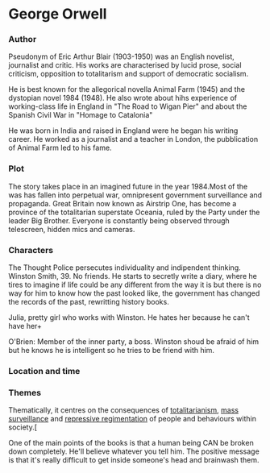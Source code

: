 # George Orwell

### Author 
Pseudonym of Eric Arthur Blair (1903-1950) was an English novelist, journalist and critic. His works are characterised by lucid prose, social criticism, opposition to totalitarism and support of democratic socialism. 

He is best known for the allegorical novella Animal Farm (1945) and the dystopian novel 1984 (1948). He also wrote about hihs experience of working-class life in England in "The Road to Wigan Pier" and about the Spanish Civil War in "Homage to Catalonia"

He was born in India and raised in England were he began his writing career. He worked as a journalist and a teacher in London, the pubblication of Animal Farm led to his fame. 

### Plot
The story takes place in an imagined future in the year 1984.Most of the was has fallen into perpetual war, omnipresent government surveillance and propaganda. Great Britain now known as Airstrip One, has become a province of the totalitarian superstate Oceania, ruled by the Party under the leader Big Brother. Everyone is constantly being observed through telescreen, hidden mics and cameras. 




### Characters
The Thought Police persecutes individuality and indipendent thinking. 
Winston Smith, 39. No friends. He starts to secretly write a diary, where he tires to imagine if life could be any different from the way it is but there is no way for him to know how the past looked like, the government has changed the records of the past, rewritting history books.

Julia, pretty girl who works with Winston. He hates her because he can't have her+ 

O'Brien: Member of the inner party, a boss. Winston shoud be afraid of him but he knows he is intelligent so he tries to be friend with him. 
### Location and time
### Themes 
Thematically, it centres on the consequences of [totalitarianism](https://en.wikipedia.org/wiki/Totalitarianism "Totalitarianism"), [mass surveillance](https://en.wikipedia.org/wiki/Mass_surveillance "Mass surveillance") and [repressive regimentation](https://en.wikipedia.org/wiki/Brainwashing "Brainwashing") of people and behaviours within society.[[](https://en.wikipedia.org/wiki/Nineteen_Eighty-Four#cite_note-BenetReader-2)

One of the main points of the books is that a human being CAN be broken down completely. He'll believe whatever you tell him. The positive message is that it's really difficult to get inside someone's head and brainwash them. 

